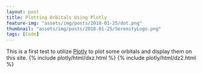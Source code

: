 ```yaml
---
layout: post
title: Plotting Orbitals Using Plotly
feature-img: "assets/img/posts/2018-01-25/dot.png"
thumbnail: "assets/img/posts/2018-01-25/SerenityLogo.png"
tags: [Code]
---
```

This is a first test to utilize [Plotly](https://plot.ly) to plot some orbitals and display them on this site.
{% include plotly/html/dxz.html %}
{% include plotly/html/dz2.html %}
